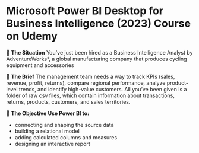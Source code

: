 # Microsoft Power BI Desktop for Business Intelligence (2023) Course on Udemy
:paperclip: **The Situation**
You’ve just been hired as a Business Intelligence Analyst by AdventureWorks*, a global manufacturing company that produces cycling equipment and accessories

:paperclip: **The Brief**
The management team needs a way to track KPIs (sales, revenue, profit, returns), compare regional performance, analyze product-level trends, and identify high-value customers. All you’ve been given is a folder of raw csv files, which contain information about transactions, returns, products, customers, and sales territories.

:paperclip: **The Objective**
**Use Power BI to:**
+ connecting and shaping the source data
+ building a relational model
+ adding calculated columns and measures
+ designing an interactive report
